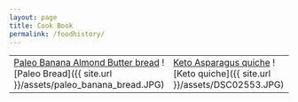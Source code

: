 ```yaml
---
layout: page
title: Cook Book
permalink: /foodhistory/
---
```



|   |   |   |
|---|---|---|
|[Paleo Banana Almond Butter bread](http://mela.ro/food/2018/09/25/Paleo-banana-bread/) ![Paleo Bread]({{ site.url }}/assets/paleo_banana_bread.JPG)|[Keto Asparagus quiche](http://mela.ro/food/2018/09/26/Keto-Asparagus-quiche/) ![Keto quiche]({{ site.url }}/assets/DSC02553.JPG)|[Paleo Banana Almond Butter bread](http://mela.ro/food/2018/09/25/Paleo-banana-bread/) ![Paleo Bread]({{ site.url }}/assets/paleo_banana_bread.JPG)|
